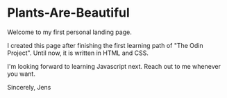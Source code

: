 # Plants-Are-Beautiful
Welcome to my first personal landing page.

I created this page after finishing the first learning path of "The Odin Project".
Until now, it is written in HTML and CSS.

I'm looking forward to learning Javascript next.
Reach out to me whenever you want.

Sincerely,
Jens 
